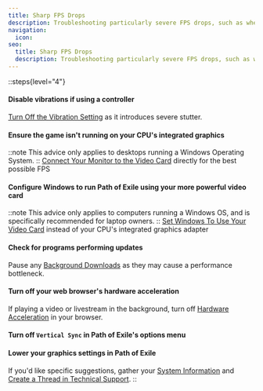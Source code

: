 ```yaml
---
title: Sharp FPS Drops
description: Troubleshooting particularly severe FPS drops, such as when in combat
navigation:
  icon:
seo:
  title: Sharp FPS Drops
  description: Troubleshooting particularly severe FPS drops, such as when in combat.
---
```


::steps{level="4"}
#### Disable vibrations if using a controller
[Turn Off the Vibration Setting](/miscellaneous/other/turn-off-vibration-setting) as it introduces severe stutter.
#### Ensure the game isn't running on your CPU's integrated graphics
::note
This advice only applies to desktops running a Windows Operating System.
::
[Connect Your Monitor to the Video Card](/miscellaneous/other/connect-monitor-to-video-card) directly for the best possible FPS
#### Configure Windows to run Path of Exile using your more powerful video card
::note
This advice only applies to computers running a Windows OS, and is specifically recommended for laptop owners.
::
[Set Windows To Use Your Video Card](/miscellaneous/other/set-windows-to-video-card) instead of your CPU's integrated graphics adapter
#### Check for programs performing updates
Pause any [Background Downloads](/miscellaneous/other/background-downloads) as they may cause a performance bottleneck.
#### Turn off your web browser's hardware acceleration
If playing a video or livestream in the background, turn off [Hardware Acceleration](/miscellaneous/other/hardware-acceleration) in your browser.
#### Turn off `Vertical Sync` in Path of Exile's options menu
#### Lower your graphics settings in Path of Exile
If you'd like specific suggestions, gather your [System Information](/information/system-info) and [Create a Thread in Technical Support](/miscellaneous/other/create-a-thread-in-technical-support).
::
